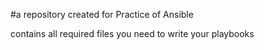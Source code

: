 

#a repository created for Practice of Ansible

contains all required files you need to write your playbooks


